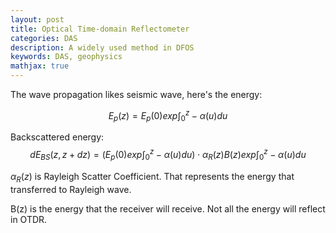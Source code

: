 ```yaml
---
layout: post
title: Optical Time-domain Reflectometer
categories: DAS
description: A widely used method in DFOS
keywords: DAS, geophysics
mathjax: true
---
```


The wave propagation likes seismic wave, here's the energy: 

$$
E_p(z) = E_p(0)exp\int_0^z-\alpha(u)du
$$

Backscattered energy: 
$$
dE_{BS}(z, z+dz) = (E_p(0)exp\int_0^z-\alpha(u)du)\cdot\alpha_R(z)B(z)exp\int_0^z-\alpha(u)du
$$

$\alpha_R(z)$ is Rayleigh Scatter Coefficient. That represents the energy that transferred to Rayleigh wave. 

B(z) is the energy that the receiver will receive. Not all the energy will reflect in OTDR.